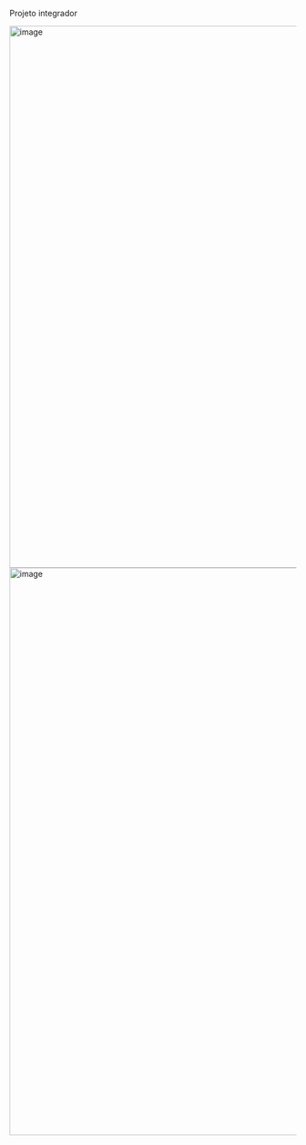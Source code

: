 Projeto integrador

<img width="1676" height="951" alt="image" src="https://github.com/user-attachments/assets/6170d7b2-542c-471f-85ef-a8e339916c4a" />


<img width="1564" height="996" alt="image" src="https://github.com/user-attachments/assets/a20ffbe8-f256-4d9d-8026-d0325a760b74" />
